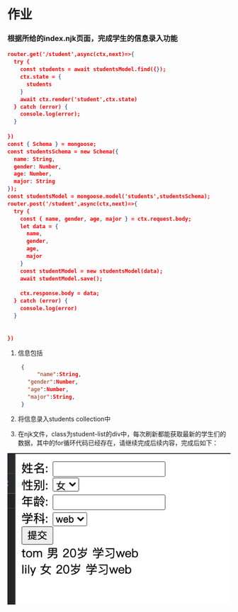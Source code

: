 # 作业

### 根据所给的index.njk页面，完成学生的信息录入功能

```json
router.get('/student',async(ctx,next)=>{
  try {
    const students = await studentsModel.find({});
    ctx.state = {
      students
    }
    await ctx.render('student',ctx.state)
  } catch (error) {
    console.log(error);
  }
  
})
const { Schema } = mongoose;
const studentsSchema = new Schema({
  name: String,
  gender: Number,
  age: Number,
  major: String
});
const studentsModel = mongoose.model('students',studentsSchema);
router.post('/student',async(ctx,next)=>{
  try {
    const { name, gender, age, major } = ctx.request.body;
    let data = {
      name,
      gender,
      age,
      major
    }
    const studentModel = new studentsModel(data);
    await studentModel.save();
    
    ctx.response.body = data;
  } catch (error) {
    console.log(error)
  }
  
  
})
```



1. 信息包括

   ```json
    {
    	 "name":String,
      "gender":Number,
      "age":Number,
      "major":String,
    }
   ```

2. 将信息录入students collection中

3. 在njk文件，class为student-list的div中，每次刷新都能获取最新的学生们的数据，其中的for循环代码已经存在，请继续完成后续内容，完成后如下：

![成品图](./成品图.png)

